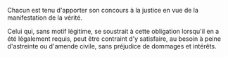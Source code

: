 Chacun est tenu d'apporter son concours à la justice en vue de la manifestation de la vérité.

Celui qui, sans motif légitime, se soustrait à cette obligation lorsqu'il en a été légalement requis, peut être contraint d'y satisfaire, au besoin à peine d'astreinte ou d'amende civile, sans préjudice de dommages et intérêts.
